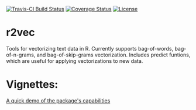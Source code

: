 [![Travis-CI Build Status](https://travis-ci.org/zachmayer/r2vec.svg?branch=master)](https://travis-ci.org/zachmayer/r2vec)
[![Coverage Status](https://coveralls.io/repos/zachmayer/r2vec/badge.svg?branch=master&service=github)](https://coveralls.io/github/zachmayer/r2vec?branch=master)
[![License](http://img.shields.io/:license-mit-blue.svg?style=flat)](http://badges.mit-license.org)

# r2vec
Tools for vectorizing text data in R.  Currently supports bag-of-words, bag-of-n-grams, and bag-of-skip-grams vectorization.  Includes predict funtions, which are useful for applying vectorizations to new data.

# Vignettes:
[A quick demo of the package's capabilities](https://cdn.rawgit.com/zachmayer/r2vec/master/inst/doc/Demo.html)
